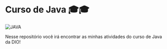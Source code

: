 # Curso de Java 🎓🎓
<img aling='center' alt= 'JAVA' src='https://img.shields.io/badge/Java-ED8B00?style=for-the-badge&logo=java&logoColor=white'/>

Nesse repositório você irá encontrar as minhas atividades do curso de Java da DIO!
